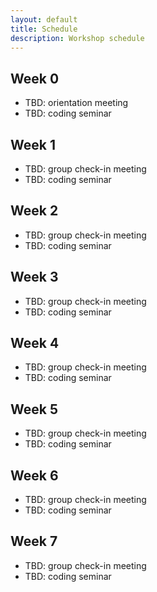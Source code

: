 ```yaml
---
layout: default
title: Schedule
description: Workshop schedule
---
```


## Week 0
* TBD: orientation meeting
* TBD: coding seminar

## Week 1
* TBD: group check-in meeting
* TBD: coding seminar

## Week 2
* TBD: group check-in meeting
* TBD: coding seminar

## Week 3
* TBD: group check-in meeting
* TBD: coding seminar

## Week 4
* TBD: group check-in meeting
* TBD: coding seminar

## Week 5
* TBD: group check-in meeting
* TBD: coding seminar

## Week 6
* TBD: group check-in meeting
* TBD: coding seminar

## Week 7
* TBD: group check-in meeting
* TBD: coding seminar


